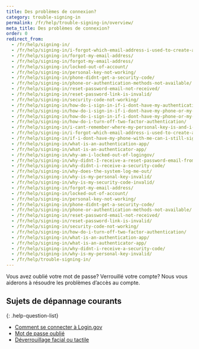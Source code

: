 ```yaml
---
title: Des problèmes de connexion?
category: trouble-signing-in
permalink: /fr/help/trouble-signing-in/overview/
meta_title: Des problèmes de connexion?
order: 0
redirect_from:
  - /fr/help/signing-in/
  - /fr/help/signing-in/i-forgot-which-email-address-i-used-to-create-an-account/
  - /fr/help/signing-in/forgot-my-email-address/
  - /fr/help/signing-in/forgot-my-email-address/
  - /fr/help/signing-in/locked-out-of-account/
  - /fr/help/signing-in/personal-key-not-working/
  - /fr/help/signing-in/phone-didnt-get-a-security-code/
  - /fr/help/signing-in/phone-or-authentication-methods-not-available/
  - /fr/help/signing-in/reset-password-email-not-received/
  - /fr/help/signing-in/reset-password-link-is-invalid/
  - /fr/help/signing-in/security-code-not-working/
  - /fr/help/signing-in/how-do-i-sign-in-if-i-dont-have-my-authentication-methods/
  - /fr/help/signing-in/how-do-i-sign-in-if-i-dont-have-my-phone-or-my-personal-key/
  - /fr/help/signing-in/how-do-i-sign-in-if-i-dont-have-my-phone-or-my-phone-number-has-changed/
  - /fr/help/signing-in/how-do-i-turn-off-two-factor-authentication/
  - /fr/help/signing-in/i-cant-remember-where-my-personal-key-is-and-i-dont-have-my-phone-with-me/
  - /fr/help/signing-in/i-forgot-which-email-address-i-used-to-create-an-account/
  - /fr/help/signing-in/if-i-dont-have-my-phone-with-me-can-i-still-sign-in/
  - /fr/help/signing-in/what-is-an-authentication-app/
  - /fr/help/signing-in/what-is-an-authenticator-app/
  - /fr/help/signing-in/why-am-i-locked-out-of-logingov/
  - /fr/help/signing-in/why-didnt-I-receive-a-reset-password-email-from-logingov/
  - /fr/help/signing-in/why-didnt-i-receive-a-security-code/
  - /fr/help/signing-in/why-does-the-system-log-me-out/
  - /fr/help/signing-in/why-is-my-personal-key-invalid/
  - /fr/help/signing-in/why-is-my-security-code-invalid/
  - /fr/help/signing-in/forgot-my-email-address/
  - /fr/help/signing-in/locked-out-of-account/
  - /fr/help/signing-in/personal-key-not-working/
  - /fr/help/signing-in/phone-didnt-get-a-security-code/
  - /fr/help/signing-in/phone-or-authentication-methods-not-available/
  - /fr/help/signing-in/reset-password-email-not-received/
  - /fr/help/signing-in/reset-password-link-is-invalid/
  - /fr/help/signing-in/security-code-not-working/
  - /fr/help/signing-in/how-do-i-turn-off-two-factor-authentication/
  - /fr/help/signing-in/what-is-an-authentication-app/
  - /fr/help/signing-in/what-is-an-authenticator-app/
  - /fr/help/signing-in/why-didnt-i-receive-a-security-code/
  - /fr/help/signing-in/why-is-my-personal-key-invalid/
  - /fr/help/trouble-signing-in/
---
```


Vous avez oublié votre mot de passe? Verrouillé votre compte? Nous vous aiderons à résoudre les problèmes d’accès au compte.

## Sujets de dépannage courants

{: .help-question-list}
* [Comment se connecter à Login.gov](/fr/help/trouble-signing-in/how-to-sign-in/)
* [Mot de passe oublié](/fr/help/trouble-signing-in/forgot-your-password/)
* [Déverrouillage facial ou tactile](/fr/help/trouble-signing-in/face-or-touch-unlock/)
